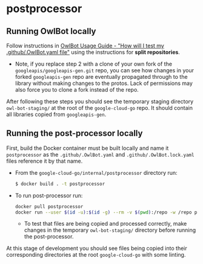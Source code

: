 # postprocessor

## Running OwlBot locally
Follow instructions in [OwlBot Usage Guide - "How will I test my .github/.OwlBot.yaml file"](https://g3doc.corp.google.com/company/teams/cloud-client-libraries/team/automation/docs/owlbot-usage-guide.md?cl=head#how-will-i-test-my-githubowlbotyaml-file) using the instructions for **split repositories**.
  - Note, if you replace step 2 with a clone of your own fork of the `googleapis/googleapis-gen.git` repo, you can see how changes in your forked `googleapis-gen` repo are eventually propagated through to the library without making changes to the protos. Lack of permissions may also force you to clone a fork instead of the repo.

After following these steps you should see the temporary staging directory `owl-bot-staging/` at the root of the `google-cloud-go` repo. It should contain all libraries copied from `googleapis-gen`.

## Running the post-processor locally
First, build the Docker container must be built locally and name it `postprocessor` as the `.github/.OwlBot.yaml` and `.github/.OwlBot.lock.yaml` files reference it by that name.
  - From the `google-cloud-go/internal/postprocessor` directory run: 
    ```sh
    $ docker build . -t postprocessor
    ```
- To run post-processor run:
    ```sh
    docker pull postprocessor
    docker run --user $(id -u):$(id -g) --rm -v $(pwd):/repo -w /repo postprocessor
    ```
    - To test that files are being copied and processed correctly, make changes in the temporary `owl-bot-staging/` directory before running the post-processor.

At this stage of development you should see files being copied into their corresponding directories at the root `google-cloud-go` with some linting.
